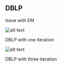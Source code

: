 ## DBLP
Issue with EM 

![alt text](https://github.com/tgeral68/EM_Hyperbolic/blob/master/RESULTS/DBLP-ISSUE/1Epoch.png?raw=True)


DBLP with one iteration

![alt text](https://github.com/tgeral68/EM_Hyperbolic/blob/master/RESULTS/DBLP-ISSUE/3Epoch.png?raw=True)


DBLP with three iteration